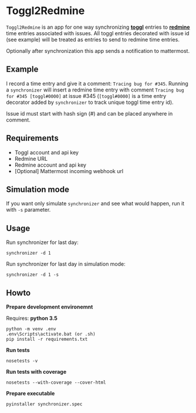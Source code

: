 Toggl2Redmine
===

`Toggl2Redmine` is an app for one way synchronizing **[toggl](toggl.com)** entries to **[redmine](https://www.redmine.org/)** time entries associated with issues. All toggl entries decorated with issue id (see example) will be treated as entries to send to redmine time entries.

Optionally after synchronization this app sends a notification to mattermost.

Example
---

I record a time entry and give it a comment: `Tracing bug for #345`. Running a `synchronizer` will insert a redmine time entry with comment `Tracing bug for #345 [toggl#0000]` at issue #345 (`[toggl#0000]` is a time entry decorator added by `synchronizer` to track unique toggl time entry id).

Issue id must start with hash sign (*#*) and can be placed anywhere in comment.

Requirements
---

* Toggl account and api key
* Redmine URL
* Redmine account and api key
* [Optional] Mattermost incoming webhook url

Simulation mode
---

If you want only simulate `synchronizer` and see what would happen, run it with `-s` parameter.

Usage
---

Run synchronizer for last day:

```
synchronizer -d 1
```

Run synchronizer for last day in simulation mode:

```
synchronizer -d 1 -s
```

Howto
---

**Prepare development environemnt**

Requires: **python 3.5**

```
python -m venv .env
.env\Scripts\activate.bat (or .sh)
pip install -r requirements.txt
```

**Run tests**

```
nosetests -v
```

**Run tests with coverage**

```
nosetests --with-coverage --cover-html
```

**Prepare executable**

```
pyinstaller synchronizer.spec
```
